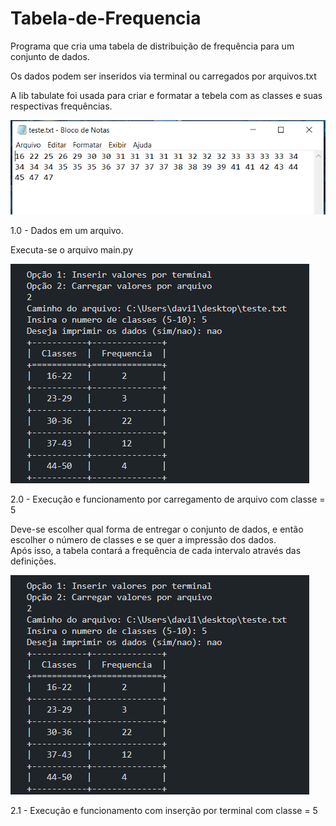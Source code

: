 # Tabela-de-Frequencia

Programa que cria uma tabela de distribuição de frequência para um conjunto de dados.

Os dados podem ser inseridos via terminal ou carregados por arquivos.txt

A lib tabulate foi usada para criar e formatar a tebela com as classes e suas respectivas frequências.

<p align="left">
<img src="images/image-1.png">
</p>
1.0 - Dados em um arquivo.

Executa-se o arquivo main.py
<p align="left">
<img src="images/image.png"> 
</p> 
2.0 - Execução e funcionamento por carregamento de arquivo com classe = 5

Deve-se escolher qual forma de entregar o conjunto de dados, e então escolher o número de classes e se quer a impressão dos dados.  
Após isso, a tabela contará a frequência de cada intervalo através das definições. 
<p align="left"> 
<img src="images/image.png">  
</p>
2.1 - Execução e funcionamento com inserção por terminal com classe = 5
